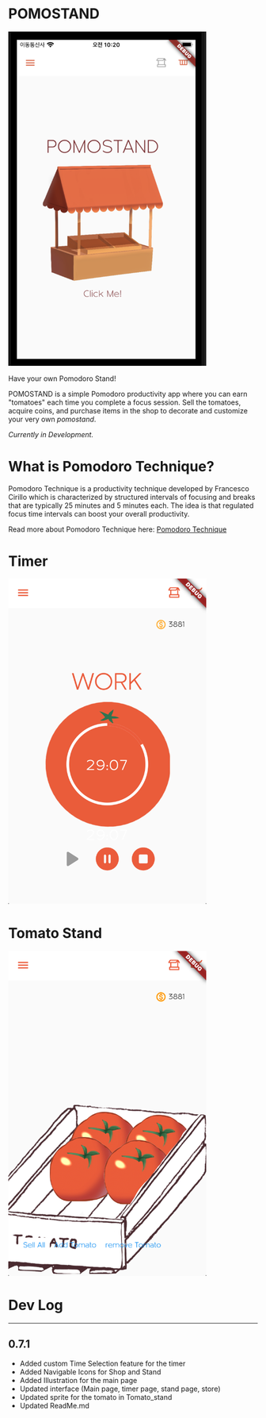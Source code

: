 # POMOSTAND

<img src="assets/Title_page.png" width="400">

Have your own Pomodoro Stand!

POMOSTAND is a simple Pomodoro productivity app where you can earn "tomatoes" each time you complete a focus session. Sell the tomatoes, acquire coins, and purchase items in the shop to decorate and customize your very own <em>pomostand</em>.

<em>Currently in Development.</em>

# What is Pomodoro Technique?

Pomodoro Technique is a productivity technique developed by Francesco Cirillo which is characterized by structured intervals of focusing and breaks that are typically 25 minutes and 5 minutes each. The idea is that regulated focus time intervals can boost your overall productivity.

Read more about Pomodoro Technique here: [Pomodoro Technique](https://francescocirillo.com/products/the-pomodoro-technique)

# Timer

<img src="assets/Timer_page_rn.png" width="400">

# Tomato Stand

<img src="assets/Tomato_stand.png" width="400">

# Dev Log

-----
0.7.1
-----

  - Added custom Time Selection feature for the timer
  - Added Navigable Icons for Shop and Stand
  - Added Illustration for the main page
  - Updated interface (Main page, timer page, stand page, store)
  - Updated sprite for the tomato in Tomato_stand
  - Updated ReadMe.md
